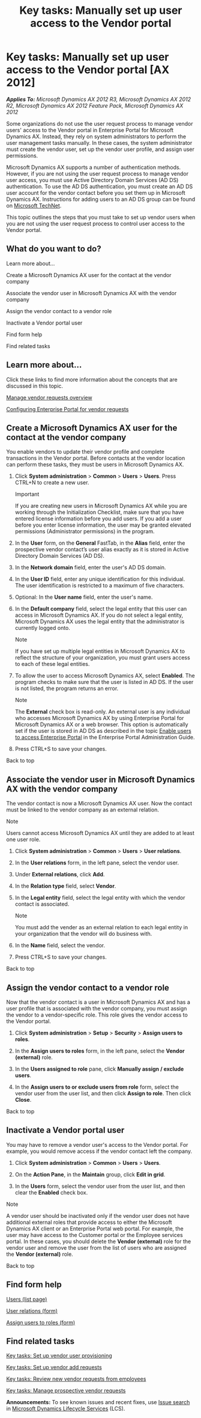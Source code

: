 ﻿---
title: 'Key tasks: Manually set up user access to the Vendor portal'
TOCTitle: 'Key tasks: Manually set up user access to the Vendor portal'
ms:assetid: 8899ef84-e217-44c5-80e4-ba1480e9992c
ms:mtpsurl: https://technet.microsoft.com/en-us/library/Hh209340(v=AX.60)
ms:contentKeyID: 36058450
ms.date: 04/18/2014
mtps_version: v=AX.60
f1_keywords:
- setup
- vendor portal
- user access
---

# Key tasks: Manually set up user access to the Vendor portal [AX 2012]


_**Applies To:** Microsoft Dynamics AX 2012 R3, Microsoft Dynamics AX 2012 R2, Microsoft Dynamics AX 2012 Feature Pack, Microsoft Dynamics AX 2012_

Some organizations do not use the user request process to manage vendor users' access to the Vendor portal in Enterprise Portal for Microsoft Dynamics AX. Instead, they rely on system administrators to perform the user management tasks manually. In these cases, the system administrator must create the vendor user, set up the vendor user profile, and assign user permissions.

Microsoft Dynamics AX supports a number of authentication methods. However, if you are not using the user request process to manage vendor user access, you must use Active Directory Domain Services (AD DS) authentication. To use the AD DS authentication, you must create an AD DS user account for the vendor contact before you set them up in Microsoft Dynamics AX. Instructions for adding users to an AD DS group can be found on [Microsoft TechNet](http://technet.microsoft.com).

This topic outlines the steps that you must take to set up vendor users when you are not using the user request process to control user access to the Vendor portal.

## What do you want to do?

Learn more about...

Create a Microsoft Dynamics AX user for the contact at the vendor company

Associate the vendor user in Microsoft Dynamics AX with the vendor company

Assign the vendor contact to a vendor role

Inactivate a Vendor portal user

Find form help

Find related tasks

## Learn more about...

Click these links to find more information about the concepts that are discussed in this topic.

[Manage vendor requests overview](manage-vendor-requests-overview.md)

[Configuring Enterprise Portal for vendor requests](configuring-enterprise-portal-for-vendor-requests.md)

## Create a Microsoft Dynamics AX user for the contact at the vendor company

You enable vendors to update their vendor profile and complete transactions in the Vendor portal. Before contacts at the vendor location can perform these tasks, they must be users in Microsoft Dynamics AX.

1.  Click **System administration** \> **Common** \> **Users** \> **Users**. Press CTRL+N to create a new user.
    

    > [!IMPORTANT]
    > <P>If you are creating new users in Microsoft Dynamics AX while you are working through the Initialization Checklist, make sure that you have entered license information before you add users. If you add a user before you enter license information, the user may be granted elevated permissions (Administrator permissions) in the program.</P>



2.  In the **User** form, on the **General** FastTab, in the **Alias** field, enter the prospective vendor contact’s user alias exactly as it is stored in Active Directory Domain Services (AD DS).

3.  In the **Network domain** field, enter the user's AD DS domain.

4.  In the **User ID** field, enter any unique identification for this individual. The user identification is restricted to a maximum of five characters.

5.  Optional: In the **User name** field, enter the user's name.

6.  In the **Default company** field, select the legal entity that this user can access in Microsoft Dynamics AX. If you do not select a legal entity, Microsoft Dynamics AX uses the legal entity that the administrator is currently logged onto.
    

    > [!NOTE]
    > <P>If you have set up multiple legal entities in Microsoft Dynamics AX to reflect the structure of your organization, you must grant users access to each of these legal entities.</P>



7.  To allow the user to access Microsoft Dynamics AX, select **Enabled**. The program checks to make sure that the user is listed in AD DS. If the user is not listed, the program returns an error.
    

    > [!NOTE]
    > <P>The <STRONG>External</STRONG> check box is read-only. An external user is any individual who accesses Microsoft Dynamics AX by using Enterprise Portal for Microsoft Dynamics AX or a web browser. This option is automatically set if the user is stored in AD&nbsp;DS as described in the topic <A href="enable-users-to-access-enterprise-portal.md">Enable users to access Enterprise Portal</A> in the Enterprise Portal Administration Guide.</P>



8.  Press CTRL+S to save your changes.

Back to top

## Associate the vendor user in Microsoft Dynamics AX with the vendor company

The vendor contact is now a Microsoft Dynamics AX user. Now the contact must be linked to the vendor company as an external relation.


> [!NOTE]
> <P>Users cannot access Microsoft Dynamics AX until they are added to at least one user role.</P>



1.  Click **System administration** \> **Common** \> **Users** \> **User relations**.

2.  In the **User relations** form, in the left pane, select the vendor user.

3.  Under **External relations**, click **Add**.

4.  In the **Relation type** field, select **Vendor**.

5.  In the **Legal entity** field, select the legal entity with which the vendor contact is associated.
    

    > [!NOTE]
    > <P>You must add the vender as an external relation to each legal entity in your organization that the vendor will do business with.</P>



6.  In the **Name** field, select the vendor.

7.  Press CTRL+S to save your changes.

Back to top

## Assign the vendor contact to a vendor role

Now that the vendor contact is a user in Microsoft Dynamics AX and has a user profile that is associated with the vendor company, you must assign the vendor to a vendor-specific role. This role gives the vendor access to the Vendor portal.

1.  Click **System administration** \> **Setup** \> **Security** \> **Assign users to roles**.

2.  In the **Assign users to roles** form, in the left pane, select the **Vendor (external)** role.

3.  In the **Users assigned to role** pane, click **Manually assign / exclude users**.

4.  In the **Assign users to or exclude users from role** form, select the vendor user from the user list, and then click **Assign to role**. Then click **Close**.

Back to top

## Inactivate a Vendor portal user

You may have to remove a vendor user's access to the Vendor portal. For example, you would remove access if the vendor contact left the company.

1.  Click **System administration** \> **Common** \> **Users** \> **Users**.

2.  On the **Action Pane**, in the **Maintain** group, click **Edit in grid**.

3.  In the **Users** form, select the vendor user from the user list, and then clear the **Enabled** check box.


> [!NOTE]
> <P>A vendor user should be inactivated only if the vendor user does not have additional external roles that provide access to either the Microsoft Dynamics AX client or an Enterprise Portal web portal. For example, the user may have access to the Customer portal or the Employee services portal. In these cases, you should delete the <STRONG>Vendor (external)</STRONG> role for the vendor user and remove the user from the list of users who are assigned the <STRONG>Vendor (external)</STRONG> role.</P>



Back to top

## Find form help

[Users (list page)](https://technet.microsoft.com/en-us/library/hh227603\(v=ax.60\))

[User relations (form)](https://technet.microsoft.com/en-us/library/aa575077\(v=ax.60\))

[Assign users to roles (form)](https://technet.microsoft.com/en-us/library/hh209671\(v=ax.60\))

## Find related tasks

[Key tasks: Set up vendor user provisioning](key-tasks-set-up-vendor-user-provisioning.md)

[Key tasks: Set up vendor add requests](key-tasks-set-up-vendor-add-requests.md)

[Key tasks: Review new vendor requests from employees](key-tasks-review-new-vendor-requests-from-employees.md)

[Key tasks: Manage prospective vendor requests](key-tasks-manage-prospective-vendor-requests.md)

  
**Announcements:** To see known issues and recent fixes, use [Issue search](http://go.microsoft.com/fwlink/?linkid=389258) in [Microsoft Dynamics Lifecycle Services](http://go.microsoft.com/fwlink/?linkid=306505) (LCS).

